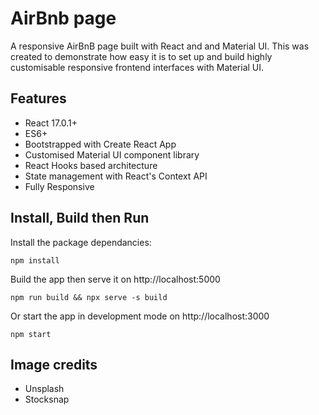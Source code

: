 # AirBnb page

A responsive AirBnB page built with React and and Material UI. This was created to demonstrate how easy it is to set up and build highly customisable responsive frontend interfaces with Material UI.

## Features

- React 17.0.1+
- ES6+
- Bootstrapped with Create React App
- Customised Material UI component library
- React Hooks based architecture
- State management with React's Context API
- Fully Responsive

## Install, Build then Run

Install the package dependancies:

```
npm install
```

Build the app then serve it on http://localhost:5000

```
npm run build && npx serve -s build
```

Or start the app in development mode on http://localhost:3000

```
npm start
```

## Image credits

- Unsplash
- Stocksnap
